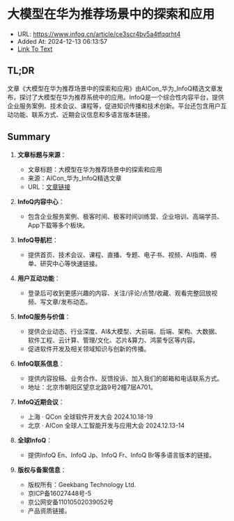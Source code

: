 # 大模型在华为推荐场景中的探索和应用
- URL: https://www.infoq.cn/article/ce3scr4bv5a4tfqqrht4
- Added At: 2024-12-13 06:13:57
- [Link To Text](2024-12-13-大模型在华为推荐场景中的探索和应用_raw.md)

## TL;DR
文章《大模型在华为推荐场景中的探索和应用》由AICon_华为_InfoQ精选文章发布，探讨了大模型在华为推荐系统中的应用。InfoQ是一个综合性内容平台，提供企业服务案例、技术会议、课程等，促进知识传播和技术创新。平台还包含用户互动功能、联系方式、近期会议信息和多语言版本链接。

## Summary
1. **文章标题与来源**：
   - 文章标题：大模型在华为推荐场景中的探索和应用
   - 来源：AICon_华为_InfoQ精选文章
   - URL：[文章链接](https://www.infoq.cn/article/ce3scr4bv5a4tfqqrht4)

2. **InfoQ内容中心**：
   - 包含企业服务案例、极客时间、极客时间训练营、企业培训、高端学员、App下载等多个板块。

3. **InfoQ导航栏**：
   - 提供首页、技术会议、课程、直播、专题、电子书、视频、AI指南、榜单、研究中心等快速链接。

4. **用户互动功能**：
   - 登录后可收到更感兴趣的内容、关注/评论/点赞/收藏、观看完整回放视频、写文章/发布动态。

5. **InfoQ服务与价值**：
   - 提供企业动态、行业深度、AI&大模型、大前端、后端、架构、大数据、软件工程、云计算、管理/文化、芯片&算力、鸿蒙专区等内容。
   - 促进软件开发及相关领域知识与创新的传播。

6. **InfoQ联系信息**：
   - 提供内容投稿、业务合作、反馈投诉、加入我们的邮箱和电话联系方式。
   - 地址：北京市朝阳区望京北路9号2幢7层A701。

7. **InfoQ近期会议**：
   - 上海 · QCon 全球软件开发大会 2024.10.18-19
   - 北京 · AICon 全球人工智能开发与应用大会 2024.12.13-14

8. **全球InfoQ**：
   - 提供InfoQ En、InfoQ Jp、InfoQ Fr、InfoQ Br等多语言版本的链接。

9. **版权与备案信息**：
   - 版权所有：Geekbang Technology Ltd.
   - 京ICP备16027448号-5
   - 京公网安备11010502039052号
   - 产品资质链接。
